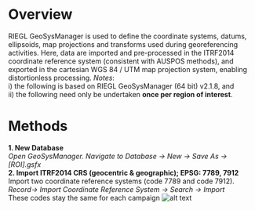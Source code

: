 # Overview
RIEGL GeoSysManager is used to define the coordinate systems, datums, ellipsoids, map projections and transforms used during georeferencing activities. Here, data are imported and pre-processed in the ITRF2014 coordinate reference system (consistent with AUSPOS methods), and exported in the cartesian WGS 84 / UTM map projection system, enabling distortionless processing.
*Notes*:
<br>
i) the following is based on RIEGL GeoSysManager (64 bit) v2.1.8, and
<br>
ii) the following need only be undertaken **once per region of interest**.

# Methods
**1. New Database**
<br>
*Open GeoSysManager. Navigate to Database → New → Save As → [ROI].gsfx*
<br>
**2. Import ITRF2014 CRS (geocentric & geographic); EPSG: 7789, 7912**
<br>
Import two coordinate reference systems (code 7789 and code 7912).
<br>
*Record→ Import Coordinate Reference System → Search → Import*
<br>
These codes stay the same for each campaign
![alt text]("img/geosys1.png")